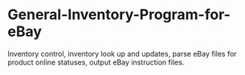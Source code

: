 General-Inventory-Program-for-eBay
==================================

Inventory control, inventory look up and updates, parse eBay files for product online statuses, output eBay instruction files.
